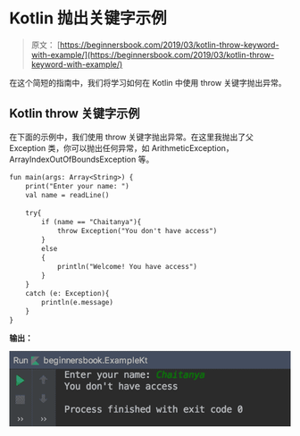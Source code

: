 # Kotlin 抛出关键字示例

> 原文： [https://beginnersbook.com/2019/03/kotlin-throw-keyword-with-example/](https://beginnersbook.com/2019/03/kotlin-throw-keyword-with-example/)

在这个简短的指南中，我们将学习如何在 Kotlin 中使用 throw 关键字抛出异常。

## Kotlin throw 关键字示例

在下面的示例中，我们使用 throw 关键字抛出异常。在这里我抛出了父 Exception 类，你可以抛出任何异常，如 ArithmeticException，ArrayIndexOutOfBoundsException 等。

```
fun main(args: Array<String>) {
    print("Enter your name: ")
    val name = readLine()

    try{
        if (name == "Chaitanya"){
            throw Exception("You don't have access")
        }
        else
        {
            println("Welcome! You have access")
        }
    }
    catch (e: Exception){
        println(e.message)
    }
}
```

**输出：**

![Kotlin throw keyword example](img/8dfdbd651c74cbc0b84343812ccd6683.jpg)